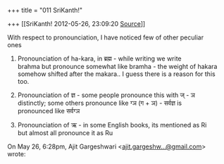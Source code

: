 +++
title = "011 SriKanth!"

+++
[[SriKanth!	2012-05-26, 23:09:20 [Source](https://groups.google.com/g/samskrita/c/5rPs9lvW8h0)]]



With respect to pronounciation, I have noticed few of other peculiar  
ones  
  
1. Pronounciation of ha-kara, in ब्रह्म - while writing we write  
brahma but pronounce somewhat like bramha - the weight of hakara  
somehow shifted after the makara.. I guess there is a reason for this  
too.  
  
2. Pronounciation of ज्ञ - some people pronounce this with ज् - ञ  
distinctly; some others pronounce like ग्ञ (ग + ञ) - सर्वज्ञ is  
pronounced like सर्वग्ञ  
  
3. Pronounciation of ऋ - in some English books, its mentioned as Ri  
but almost all pronounce it as Ru  
  
On May 26, 6:28pm, Ajit Gargeshwari \<[ajit.gargeshw...@gmail.com]()\>  
wrote:  

